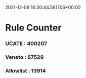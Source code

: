 2021-12-09 16:30:44.561706+00:00
# Rule Counter 
 ### UCATE : 400207

 ### Veneto : 67529

 ### Allowlist : 13914
